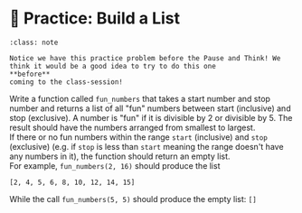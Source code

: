# 🚧 Practice: Build a List

```{admonition} Note
:class: note

Notice we have this practice problem before the Pause and Think! We think it would be a good idea to try to do this one
**before**
coming to the class-session!

```

Write a function called `fun_numbers` that takes a start number and stop number and returns a list of all "fun" numbers between start (inclusive) and stop (exclusive). A number is "fun" if it is divisible by 2 or divisible by 5. The result should have the numbers arranged from smallest to largest.  
If there or no fun numbers within the range `start` (inclusive) and `stop` (exclusive) (e.g. if `stop` is less than `start` meaning the range doesn't have any numbers in it), the function should return an empty list.  
For example, `fun_numbers(2, 16)` should produce the list  
```text
[2, 4, 5, 6, 8, 10, 12, 14, 15]
````

While the call `fun_numbers(5, 5)` should produce the empty list: `[]`   
